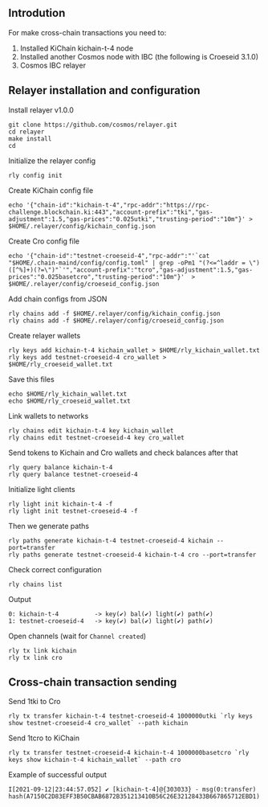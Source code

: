 Introdution
---
For make cross-chain transactions you need to:
1) Installed KiChain kichain-t-4 node
2) Installed another Cosmos node with IBC (the following is Croeseid 3.1.0)
3) Cosmos IBC relayer

Relayer installation and configuration
---
Install relayer v1.0.0

```cd
git clone https://github.com/cosmos/relayer.git
cd relayer
make install
cd
```
Initialize the relayer config
```
rly config init
```
Create KiChain config file

```
echo '{"chain-id":"kichain-t-4","rpc-addr":"https://rpc-challenge.blockchain.ki:443","account-prefix":"tki","gas-adjustment":1.5,"gas-prices":"0.025utki","trusting-period":"10m"}' > $HOME/.relayer/config/kichain_config.json
```
Create Cro config file
```
echo '{"chain-id":"testnet-croeseid-4","rpc-addr":"'`cat "$HOME/.chain-maind/config/config.toml" | grep -oPm1 "(?<=^laddr = \")([^%]+)(?=\")"`'","account-prefix":"tcro","gas-adjustment":1.5,"gas-prices":"0.025basetcro","trusting-period":"10m"}'  > $HOME/.relayer/config/croeseid_config.json
```
Add chain configs from JSON
```
rly chains add -f $HOME/.relayer/config/kichain_config.json
rly chains add -f $HOME/.relayer/config/croeseid_config.json
```
Create relayer wallets
```
rly keys add kichain-t-4 kichain_wallet > $HOME/rly_kichain_wallet.txt
rly keys add testnet-croeseid-4 cro_wallet > $HOME/rly_croeseid_wallet.txt
```
Save this files
```
echo $HOME/rly_kichain_wallet.txt
echo $HOME/rly_croeseid_wallet.txt
```
Link wallets to networks
```
rly chains edit kichain-t-4 key kichain_wallet
rly chains edit testnet-croeseid-4 key cro_wallet
```
Send tokens to Kichain and Cro wallets and check balances after that
```
rly query balance kichain-t-4
rly query balance testnet-croeseid-4
```
Initialize light clients
```
rly light init kichain-t-4 -f
rly light init testnet-croeseid-4 -f
```
Then we generate paths
```
rly paths generate kichain-t-4 testnet-croeseid-4 kichain --port=transfer
rly paths generate testnet-croeseid-4 kichain-t-4 cro --port=transfer
```
Check correct configuration
```
rly chains list
```
Output
```
0: kichain-t-4          -> key(✔) bal(✔) light(✔) path(✔)
1: testnet-croeseid-4   -> key(✔) bal(✔) light(✔) path(✔)
```
Open channels (wait for ```Channel created```)
```
rly tx link kichain
rly tx link cro
```

Cross-chain transaction sending
---
Send 1tki to Cro
```
rly tx transfer kichain-t-4 testnet-croeseid-4 1000000utki `rly keys show testnet-croeseid-4 cro_wallet` --path kichain
```
Send 1tcro to KiChain
```
rly tx transfer testnet-croeseid-4 kichain-t-4 1000000basetcro `rly keys show kichain-t-4 kichain_wallet` --path cro
```
Example of successful output
```
I[2021-09-12|23:44:57.052] ✔ [kichain-t-4]@{303033} - msg(0:transfer) hash(A7150C2D83EFF3B50CBAB6872B351213410B56C26E32128433B667865712EBD1)
```

